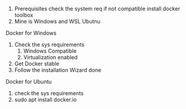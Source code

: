 1. Prerequisites check the system req if not compatible install docker toolbox
2. Mine is Windows and WSL Ubutnu

Docker for Windows
1. Check the sys requirements
	1. Windows Compatible
	2. Virtualization enabled 
2. Get Docker stable 
3. Follow the installation Wizard done

 Docker for Ubuntu 
 1. check the sys requirements
2. sudo apt install docker.io
